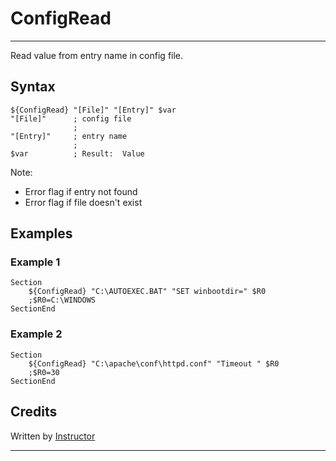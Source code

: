 # ConfigRead

---

Read value from entry name in config file.

## Syntax

	${ConfigRead} "[File]" "[Entry]" $var
	"[File]"      ; config file
	              ;
	"[Entry]"     ; entry name
	              ;
	$var          ; Result:  Value

Note:

- Error flag if entry not found 
- Error flag if file doesn't exist

## Examples

### Example 1

	Section
		${ConfigRead} "C:\AUTOEXEC.BAT" "SET winbootdir=" $R0
		;$R0=C:\WINDOWS
	SectionEnd

### Example 2

	Section
		${ConfigRead} "C:\apache\conf\httpd.conf" "Timeout " $R0
		;$R0=30
	SectionEnd

## Credits

Written by [Instructor][1]

---

[1]: http://nsis.sourceforge.net/User:Instructor